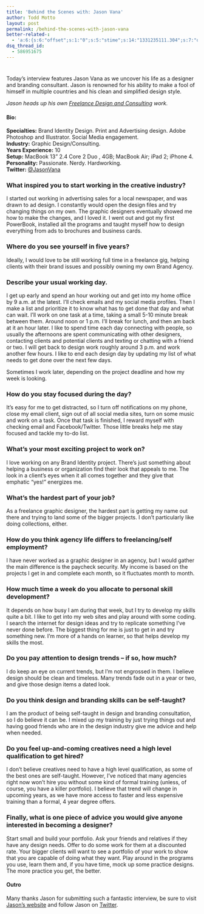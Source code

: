 ```yaml
---
title: 'Behind the Scenes with: Jason Vana'
author: Todd Motto
layout: post
permalink: /behind-the-scenes-with-jason-vana
better-related-:
  - 'a:6:{s:6:"offset";s:1:"0";s:5:"stime";s:14:"1331235111.304";s:7:"queries";s:1:"5";i:500;a:11:{i:503;s:15:"58.078468322754";i:508;s:15:"45.220634884305";i:459;s:15:"66.973162137545";i:424;s:15:"32.403533935547";i:377;s:15:"150.68428698157";i:356;s:15:"46.659553951687";i:301;s:15:"72.486727201022";i:218;s:15:"58.482166290283";i:182;s:15:"55.972462124295";i:69;s:15:"40.597019195557";i:126;s:15:"47.676990509033";}s:5:"etime";s:15:"1331235111.3305";s:5:"ctime";s:10:"1331235111";}'
dsq_thread_id:
  - 586951675
---
```

# 

Today’s interview features Jason Vana as we uncover his life as a designer and branding consultant. Jason is renowned for his ability to make a fool of himself in multiple countries and his clean and simplified design style. 

*Jason heads up his own [Freelance Design and Consulting][1] work.* 
#### Bio:

**Specialties:** Brand Identity Design. Print and Advertising design. Adobe Photoshop and Illustrator. Social Media engagement.  
**Industry:** Graphic Design/Consulting.  
**Years Experience:** 10  
**Setup:** MacBook 13” 2.4 Core 2 Duo , 4GB; MacBook Air; iPad 2; iPhone 4.  
**Personality:** Passionate. Nerdy. Hardworking.  
**Twitter:** [@JasonVana][2]  
### What inspired you to start working in the creative industry?

I started out working in advertising sales for a local newspaper, and was drawn to ad design. I constantly would open the design files and try changing things on my own. The graphic designers eventually showed me how to make the changes, and I loved it. I went out and got my first PowerBook, installed all the programs and taught myself how to design everything from ads to brochures and business cards.

### Where do you see yourself in five years?

Ideally, I would love to be still working full time in a freelance gig, helping clients with their brand issues and possibly owning my own Brand Agency.

### Describe your usual working day.

I get up early and spend an hour working out and get into my home office by 9 a.m. at the latest. I’ll check emails and my social media profiles. Then I make a list and prioritize it to know what has to get done that day and what can wait. I’ll work on one task at a time, taking a small 5-10 minute break between them. Around noon or 1 p.m. I’ll break for lunch, and then am back at it an hour later. I like to spend time each day connecting with people, so usually the afternoons are spent communicating with other designers, contacting clients and potential clients and texting or chatting with a friend or two. I will get back to design work roughly around 3 p.m. and work another few hours. I like to end each design day by updating my list of what needs to get done over the next few days.

Sometimes I work later, depending on the project deadline and how my week is looking.

### How do you stay focused during the day?

It’s easy for me to get distracted, so I turn off notifications on my phone, close my email client, sign out of all social media sites, turn on some music and work on a task. Once that task is finished, I reward myself with checking email and Facebook/Twitter. Those little breaks help me stay focused and tackle my to-do list.

### What’s your most exciting project to work on?

I love working on any Brand Identity project. There’s just something about helping a business or organization find their look that appeals to me. The look in a client’s eyes when it all comes together and they give that emphatic “yes!” energizes me. 

### What’s the hardest part of your job?

As a freelance graphic designer, the hardest part is getting my name out there and trying to land some of the bigger projects. I don’t particularly like doing collections, either.

### How do you think agency life differs to freelancing/self employment?

I have never worked as a graphic designer in an agency, but I would gather the main difference is the paycheck security. My income is based on the projects I get in and complete each month, so it fluctuates month to month.

### How much time a week do you allocate to personal skill development?

It depends on how busy I am during that week, but I try to develop my skills quite a bit. I like to get into my web sites and play around with some coding. I search the internet for design ideas and try to replicate something I’ve never done before. The biggest thing for me is just to get in and try something new. I’m more of a hands on learner, so that helps develop my skills the most.

### Do you pay attention to design trends – if so, how much?

I do keep an eye on current trends, but I’m not engrossed in them. I believe design should be clean and timeless. Many trends fade out in a year or two, and give those design items a dated look.

### Do you think design and branding skills can be self-taught?

I am the product of being self-taught in design and branding consultation, so I do believe it can be. I mixed up my training by just trying things out and having good friends who are in the design industry give me advice and help when needed.

### Do you feel up-and-coming creatives need a high level qualification to get hired?

I don’t believe creatives need to have a high level qualification, as some of the best ones are self-taught. However, I’ve noticed that many agencies right now won’t hire you without some kind of formal training (unless, of course, you have a killer portfolio). I believe that trend will change in upcoming years, as we have more access to faster and less expensive training than a formal, 4 year degree offers.

### Finally, what is one piece of advice you would give anyone interested in becoming a designer?

Start small and build your portfolio. Ask your friends and relatives if they have any design needs. Offer to do some work for them at a discounted rate. Your bigger clients will want to see a portfolio of your work to show that you are capable of doing what they want. Play around in the programs you use, learn them and, if you have time, mock up some practice designs. The more practice you get, the better.

#### Outro

Many thanks Jason for submitting such a fantastic interview, be sure to visit [Jason’s website][1] and follow Jason on [Twitter][3]. 

 [1]: http://www.jasonvana.net
 [2]: http://www.twitter.com/jasonvana
 [3]: http://www.twitter.com/JasonVana